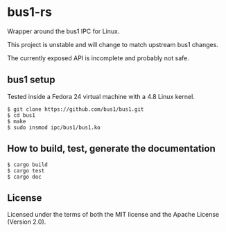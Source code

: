 # bus1-rs

Wrapper around the bus1 IPC for Linux.

This project is unstable and will change to match upstream bus1 changes.

The currently exposed API is incomplete and probably not safe.

## bus1 setup

Tested inside a Fedora 24 virtual machine with a 4.8 Linux kernel.

```
$ git clone https://github.com/bus1/bus1.git
$ cd bus1
$ make
$ sudo insmod ipc/bus1/bus1.ko
```

## How to build, test, generate the documentation

```
$ cargo build
$ cargo test
$ cargo doc
```

## License

Licensed under the terms of both the MIT license and the Apache License
(Version 2.0).
